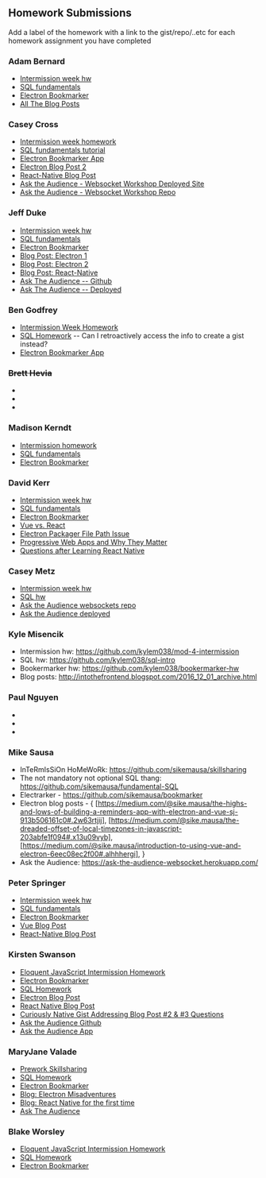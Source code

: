 ## Homework Submissions

Add a label of the homework with a link to the gist/repo/..etc for each homework assignment you have completed

### Adam Bernard
* [Intermission week hw](https://github.com/ab255/mod4prework)
* [SQL fundamentals](https://github.com/ab255/bookmarker)
* [Electron Bookmarker](https://gist.github.com/ab255/1dd831a200bb018dc858a9d49eb9a6c9)
* [All The Blog Posts](https://medium.com/@AJBernard2)

### Casey Cross
* [Intermission week homework ](https://github.com/kccrs/skillsharing)
* [SQL fundamentals tutorial ](https://gist.github.com/kccrs/f7c441e4b80d91b56795c4f6241d76ae)
* [Electron Bookmarker App ](https://github.com/kccrs/bookmarker)
* [Electron Blog Post 2](https://medium.com/@hellocaseycross/building-an-electron-app-with-ember-and-then-burning-it-down-dbdf70c579e1#.av1ai7wo5)
* [React-Native Blog Post](https://medium.com/@hellocaseycross/diving-in-to-react-native-7d5191601d7d#.x87qoac3p)
* [Ask the Audience - Websocket Workshop Deployed Site](https://ask-audience.herokuapp.com/)
* [Ask the Audience - Websocket Workshop Repo](https://github.com/kccrs/ask-the-audience)

### Jeff Duke
* [Intermission week hw](https://github.com/Jeff-Duke/skill-sharing-website)
* [SQL fundamentals](https://gist.github.com/Jeff-Duke/096ef12154f312b91812d788a2a810fa)
* [Electron Bookmarker](https://github.com/Jeff-Duke/bookmarker)
* [Blog Post: Electron 1](https://medium.com/@Jeff_Duke_io/working-with-html5-audio-in-electron-645b2d2202bd#.ve0filbxv)
* [Blog Post: Electron 2](https://medium.com/@Jeff_Duke_io/reflections-on-creating-an-electron-vue-app-bbc0b4c2c0ff#.uzxtpig56)
* [Blog Post: React-Native](https://medium.com/@Jeff_Duke_io/react-vs-react-native-805e4283e8ee#.pjqv4dzig)
* [Ask The Audience -- Github](https://github.com/Jeff-Duke/ask-the-audience)
* [Ask The Audience -- Deployed](https://morning-bastion-53600.herokuapp.com/)

### Ben Godfrey
* [Intermission Week Homework ](https://github.com/bcgodfrey91/module-4-prework)
* [SQL Homework](https://github.com/bcgodfrey91/sql-example) -- Can I retroactively access the info to create a gist instead?
* [Electron Bookmarker App ](https://github.com/bcgodfrey91/electron-bookmarker)

### ~~Brett Hevia~~
*
*
*

### Madison Kerndt
* [Intermission homework](https://github.com/madison-kerndt/mod4-prework)
* [SQL fundamentals](https://gist.github.com/madison-kerndt/0913d5eeecbaac900d4ce1afeb08ea45)
* [Electron Bookmarker](https://github.com/madison-kerndt/mark_the_bookmarker)

### David Kerr
* [Intermission week hw](https://github.com/kerrd89/dk-mod4-hw)
* [SQL fundamentals](https://gist.github.com/kerrd89/6e91622dcdeb54e8dbb21d09e979de5c)
* [Electron Bookmarker](https://github.com/kerrd89/bookmarker)
* [Vue vs. React](https://hackernoon.com/vue-vs-react-254a874d74ab#.53v744h1s)
* [Electron Packager File Path Issue](https://medium.com/@dkerrious/electron-packager-file-path-issue-24f4bcbfc970#.1p4piurpf)
* [Progressive Web Apps and Why They Matter](https://medium.com/@dkerrious/progressive-web-apps-and-why-they-matter-24dcbd12eb98#.r0d9awv20)
* [Questions after Learning React Native](https://medium.com/@dkerrious/questions-for-the-creators-of-react-native-702770c48e94#.612jdvwfz)

### Casey Metz
* [Intermission week hw](https://github.com/Casey1449/EloquentJS-ch21)
* [SQL hw](https://gist.github.com/Casey1449/6c9488dc6e36651f54614cb8fcd1991b)
* [Ask the Audience websockets repo](https://github.com/Casey1449/ask-the-audience)
* [Ask the Audience deployed](https://secret-spire-84030.herokuapp.com/)

### Kyle Misencik
* Intermission hw: https://github.com/kylem038/mod-4-intermission
* SQL hw: https://github.com/kylem038/sql-intro
* Bookermarker hw: https://github.com/kylem038/bookermarker-hw
* Blog posts: http://intothefrontend.blogspot.com/2016_12_01_archive.html

### Paul Nguyen
*
*
*

### Mike Sausa
* InTeRmIsSiOn HoMeWoRk: https://github.com/sikemausa/skillsharing
* The not mandatory not optional SQL thang: https://github.com/sikemausa/fundamental-SQL
* Electrarker - https://github.com/sikemausa/bookmarker
* Electron blog posts - {
    [https://medium.com/@sike.mausa/the-highs-and-lows-of-building-a-reminders-app-with-electron-and-vue-sj-913b506161c0#.2w63rtjij],
    [https://medium.com/@sike.mausa/the-dreaded-offset-of-local-timezones-in-javascript-203abfe1f094#.x13u09vyb],
    [https://medium.com/@sike.mausa/introduction-to-using-vue-and-electron-6eec08ec2f00#.alhhhergi],
}
* Ask the Audience: https://ask-the-audience-websocket.herokuapp.com/

### Peter Springer
* [Intermission week hw](https://github.com/Peter-Springer/skill-sharing)
* [SQL fundamentals](https://github.com/Peter-Springer/fundamental_sql)
* [Electron Bookmarker](https://github.com/Peter-Springer/electron-hw)
* [Vue Blog Post](https://medium.com/@peterspringer829/using-vue-js-for-the-first-time-45ff7fa94833#.q80jf0yu7)
* [React-Native Blog Post](https://medium.com/front-end-hacking/getting-started-with-react-native-1eedf16f2e18#.uep7nh2np)

### Kirsten Swanson
* [Eloquent JavaScript Intermission Homework](https://github.com/swanie21/eloquent-javascript-chap21-project)
* [Electron Bookmarker](https://github.com/swanie21/electron-bookmarker)
* [SQL Homework](https://gist.github.com/swanie21/c215cb7afeae62c38a1c1620977e9d88)
* [Electron Blog Post](https://medium.com/@kswanie21/electron-vue-js-f6c40abeb625#.krpa79729)
* [React Native Blog Post](https://medium.com/@kswanie21/react-vs-react-native-fa86b35b1961#.robmrwsxg)
* [Curiously Native Gist Addressing Blog Post #2 & #3 Questions](https://gist.github.com/swanie21/9f3c44388a064631eb0982327d57964f)
* [Ask the Audience Github](https://github.com/swanie21/ask-the-audience)
* [Ask the Audience App](https://ask-the-peeps.herokuapp.com/)

### MaryJane Valade
* [Prework Skillsharing](https://github.com/mjvalade/skillsharing-prework)
* [SQL Homework](https://gist.github.com/mjvalade/1aea05c6c562366f66f628c4b2458583)
* [Electron Bookmarker](https://github.com/mjvalade/electron-bookmarker-lesson)
* [Blog: Electron Misadventures](https://medium.com/@mjvalade/electron-misadventures-initial-thoughts-3cad2b66c437#.ja04txydn)
* [Blog: React Native for the first time](https://medium.com/@mjvalade/react-native-for-the-first-time-673d58e4e13a#.n012gc70u)
* [Ask The Audience](https://github.com/mjvalade/ask-the-audience)

### Blake Worsley
* [Eloquent JavaScript Intermission Homework](https://github.com/blakeworsley/intermission-skillsharing)
* [SQL Homework](https://gist.github.com/blakeworsley/537e0e1dedd4cfa33d83d572b81f4c53)
* [Electron Bookmarker](https://github.com/blakeworsley/bookmarker)
